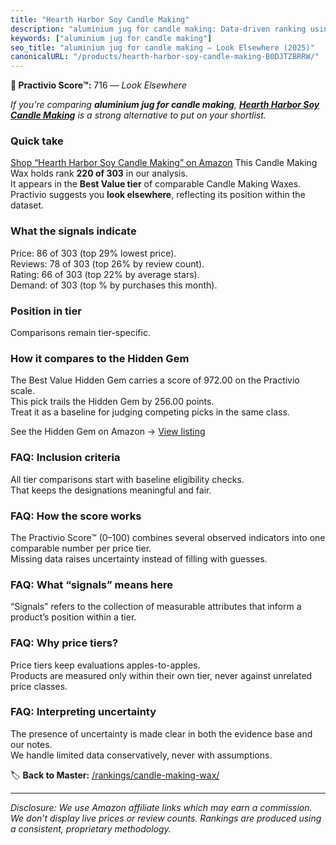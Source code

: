 ```yaml
---
title: "Hearth Harbor Soy Candle Making"
description: "aluminium jug for candle making: Data-driven ranking using the Practivio Score™. Positioned by quality, value, demand, findability, momentum."
keywords: ["aluminium jug for candle making"]
seo_title: "aluminium jug for candle making — Look Elsewhere (2025)"
canonicalURL: "/products/hearth-harbor-soy-candle-making-B0DJTZBRRW/"
---
```


**🚫 Practivio Score™:** 716 — _Look Elsewhere_


*If you're comparing **aluminium jug for candle making**, **[Hearth Harbor Soy Candle Making](https://www.amazon.com/dp/B0DJTZBRRW?tag=practivio-20)** is a strong alternative to put on your shortlist.*
### Quick take
[Shop “Hearth Harbor Soy Candle Making” on Amazon](https://www.amazon.com/dp/B0DJTZBRRW?tag=practivio-20)
This Candle Making Wax holds rank **220 of 303** in our analysis.  
It appears in the **Best Value tier** of comparable Candle Making Waxes.  
Practivio suggests you **look elsewhere**, reflecting its position within the dataset.

### What the signals indicate
Price: 86 of 303 (top 29% lowest price).  
Reviews: 78 of 303 (top 26% by review count).  
Rating: 66 of 303 (top 22% by average stars).  
Demand:  of 303 (top % by purchases this month).

### Position in tier
Comparisons remain tier-specific.

### How it compares to the Hidden Gem
The Best Value Hidden Gem carries a score of 972.00 on the Practivio scale.  
This pick trails the Hidden Gem by 256.00 points.  
Treat it as a baseline for judging competing picks in the same class.  

See the Hidden Gem on Amazon → [View listing](https://www.amazon.com/dp/B06Y3T5RV4?tag=practivio-20)

### FAQ: Inclusion criteria
All tier comparisons start with baseline eligibility checks.  
That keeps the designations meaningful and fair.

### FAQ: How the score works
The Practivio Score™ (0–100) combines several observed indicators into one comparable number per price tier.  
Missing data raises uncertainty instead of filling with guesses.

### FAQ: What “signals” means here
“Signals” refers to the collection of measurable attributes that inform a product’s position within a tier.

### FAQ: Why price tiers?
Price tiers keep evaluations apples-to-apples.  
Products are measured only within their own tier, never against unrelated price classes.

### FAQ: Interpreting uncertainty
The presence of uncertainty is made clear in both the evidence base and our notes.  
We handle limited data conservatively, never with assumptions.


🏷️ **Back to Master:** [/rankings/candle-making-wax/](/rankings/candle-making-wax/)

---
_Disclosure: We use Amazon affiliate links which may earn a commission. We don’t display live prices or review counts. Rankings are produced using a consistent, proprietary methodology._
